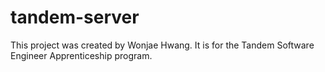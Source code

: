 # tandem-server
This project was created by Wonjae Hwang. It is for the Tandem Software Engineer Apprenticeship program.

